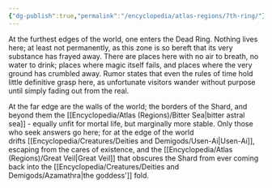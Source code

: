 ```yaml
---
{"dg-publish":true,"permalink":"/encyclopedia/atlas-regions/7th-ring/"}
---
```


At the furthest edges of the world, one enters the Dead Ring. Nothing lives here; at least not permanently, as this zone is so bereft that its very substance has frayed away. There are places here with no air to breath, no water to drink; places where magic itself fails, and places where the very ground has crumbled away. Rumor states that even the rules of time hold little definitive grasp here, as unfortunate visitors wander without purpose until simply fading out from the real. 

At the far edge are the walls of the world; the borders of the Shard, and beyond them the [[Encyclopedia/Atlas (Regions)/Bitter Sea\|bitter astral sea]] - equally unfit for mortal life, but marginally more stable. Only those who seek answers go here; for at the edge of the world drifts [[Encyclopedia/Creatures/Deities and Demigods/Usen-Ai\|Usen-Ai]], escaping from the cares of existence, and the [[Encyclopedia/Atlas (Regions)/Great Veil\|Great Veil]] that obscures the Shard from ever coming back into the [[Encyclopedia/Creatures/Deities and Demigods/Azamathra\|the goddess']] fold.